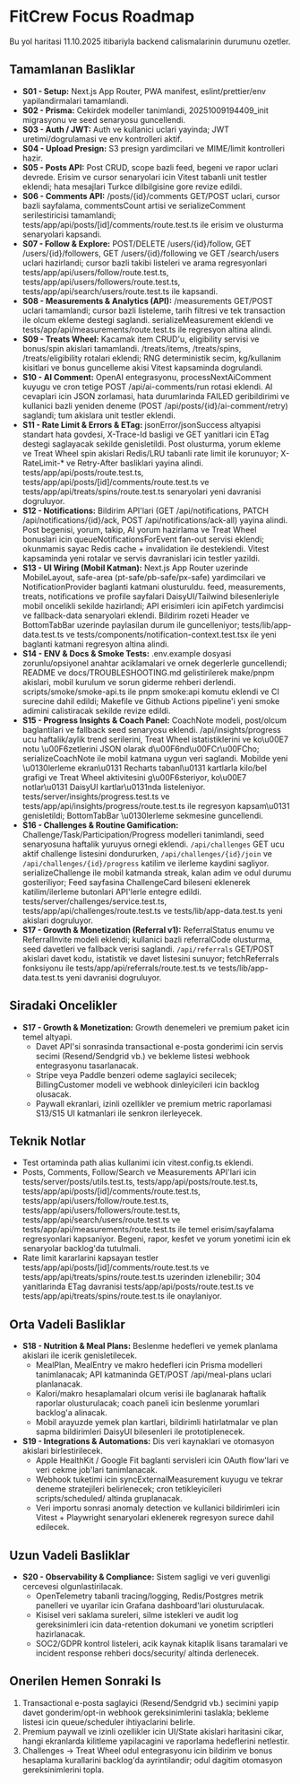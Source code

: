 # FitCrew Focus Roadmap

Bu yol haritasi 11.10.2025 itibariyla backend calismalarinin durumunu ozetler.

## Tamamlanan Basliklar

- **S01 - Setup:** Next.js App Router, PWA manifest, eslint/prettier/env yapilandirmalari tamamlandi.
- **S02 - Prisma:** Cekirdek modeller tanimlandi, 20251009194409_init migrasyonu ve seed senaryosu guncellendi.
- **S03 - Auth / JWT:** Auth ve kullanici uclari yayinda; JWT uretimi/dogrulamasi ve env kontrolleri aktif.
- **S04 - Upload Presign:** S3 presign yardimcilari ve MIME/limit kontrolleri hazir.
- **S05 - Posts API:** Post CRUD, scope bazli feed, begeni ve rapor uclari devrede. Erisim ve cursor senaryolari icin Vitest tabanli unit testler eklendi; hata mesajlari Turkce dilbilgisine gore revize edildi.
- **S06 - Comments API:** /posts/{id}/comments GET/POST uclari, cursor bazli sayfalama, commentsCount artisi ve serializeComment serilestiricisi tamamlandi; tests/app/api/posts/[id]/comments/route.test.ts ile erisim ve olusturma senaryolari kapsandi.
- **S07 - Follow & Explore:** POST/DELETE /users/{id}/follow, GET /users/{id}/followers, GET /users/{id}/following ve GET /search/users uclari hazirlandi; cursor bazli takibi listeleri ve arama regresyonlari tests/app/api/users/follow/route.test.ts, tests/app/api/users/followers/route.test.ts, tests/app/api/search/users/route.test.ts ile kapsandi.
- **S08 - Measurements & Analytics (API):** /measurements GET/POST uclari tamamlandi; cursor bazli listeleme, tarih filtresi ve tek transaction ile olcum ekleme destegi saglandi. serializeMeasurement eklendi ve tests/app/api/measurements/route.test.ts ile regresyon altina alindi.
- **S09 - Treats Wheel:** Kacamak item CRUD'u, eligibility servisi ve bonus/spin akislari tamamlandi. /treats/items, /treats/spins, /treats/eligibility rotalari eklendi; RNG deterministik secim, kg/kullanim kisitlari ve bonus guncelleme akisi Vitest kapsaminda dogrulandi.
- **S10 - AI Comment:** OpenAI entegrasyonu, processNextAiComment kuyugu ve cron tetige POST /api/ai-comments/run rotasi eklendi. AI cevaplari icin JSON zorlamasi, hata durumlarinda FAILED geribildirimi ve kullanici bazli yeniden deneme (POST /api/posts/{id}/ai-comment/retry) saglandi; tum akislara unit testler eklendi.
- **S11 - Rate Limit & Errors & ETag:** jsonError/jsonSuccess altyapisi standart hata govdesi, X-Trace-Id basligi ve GET yanitlari icin ETag destegi saglayacak sekilde genisletildi. Post olusturma, yorum ekleme ve Treat Wheel spin akislari Redis/LRU tabanli rate limit ile korunuyor; X-RateLimit-* ve Retry-After basliklari yayina alindi. tests/app/api/posts/route.test.ts, tests/app/api/posts/[id]/comments/route.test.ts ve tests/app/api/treats/spins/route.test.ts senaryolari yeni davranisi dogruluyor.
- **S12 - Notifications:** Bildirim API'lari (GET /api/notifications, PATCH /api/notifications/{id}/ack, POST /api/notifications/ack-all) yayina alindi. Post begenisi, yorum, takip, AI yorum hazirlama ve Treat Wheel bonuslari icin queueNotificationsForEvent fan-out servisi eklendi; okunmamis sayac Redis cache + invalidation ile desteklendi. Vitest kapsaminda yeni rotalar ve servis davranislari icin testler yazildi.
- **S13 - UI Wiring (Mobil Katman):** Next.js App Router uzerinde MobileLayout, safe-area (pt-safe/pb-safe/px-safe) yardimcilari ve NotificationProvider baglanti katmani olusturuldu. feed, measurements, treats, notifications ve profile sayfalari DaisyUI/Tailwind bilesenleriyle mobil oncelikli sekilde hazirlandi; API erisimleri icin apiFetch yardimcisi ve fallback-data senaryolari eklendi. Bildirim rozeti Header ve BottomTabBar uzerinde paylasilan durum ile guncelleniyor; tests/lib/app-data.test.ts ve tests/components/notification-context.test.tsx ile yeni baglanti katmani regresyon altina alindi.
- **S14 - ENV & Docs & Smoke Tests:** .env.example dosyasi zorunlu/opsiyonel anahtar aciklamalari ve ornek degerlerle guncellendi; README ve docs/TROUBLESHOOTING.md gelistirilerek make/pnpm akislari, mobil kurulum ve sorun giderme rehberi derlendi. scripts/smoke/smoke-api.ts ile pnpm smoke:api komutu eklendi ve CI surecine dahil edildi; Makefile ve Github Actions pipeline'i yeni smoke adimini calistiracak sekilde revize edildi.
- **S15 - Progress Insights & Coach Panel:** CoachNote modeli, post/olcum baglantilari ve fallback seed senaryosu eklendi. /api/insights/progress ucu haftalik/aylik trend serilerini, Treat Wheel istatistiklerini ve ko\u00E7 notu \u00F6zetlerini JSON olarak d\u00F6nd\u00FCr\u00FCho; serializeCoachNote ile mobil katmana uygun veri saglandi. Mobilde yeni \u0130lerleme ekran\u0131 Recharts tabanl\u0131 kartlarla kilo/bel grafigi ve Treat Wheel aktivitesini g\u00F6steriyor, ko\u00E7 notlar\u0131 DaisyUI kartlar\u0131nda listeleniyor. tests/server/insights/progress.test.ts ve tests/app/api/insights/progress/route.test.ts ile regresyon kapsam\u0131 genisletildi; BottomTabBar \u0130lerleme sekmesine guncellendi.
- **S16 - Challenges & Routine Gamification:** Challenge/Task/Participation/Progress modelleri tanimlandi, seed senaryosuna haftalik yuruyus ornegi eklendi. `/api/challenges` GET ucu aktif challenge listesini dondururken, `/api/challenges/{id}/join` ve `/api/challenges/{id}/progress` katilim ve ilerleme kaydini sagliyor. serializeChallenge ile mobil katmanda streak, kalan adim ve odul durumu gosteriliyor; Feed sayfasina ChallengeCard bileseni eklenerek katilim/ilerleme butonlari API'lerle entegre edildi. tests/server/challenges/service.test.ts, tests/app/api/challenges/route.test.ts ve tests/lib/app-data.test.ts yeni akislari dogruluyor.
- **S17 - Growth & Monetization (Referral v1):** ReferralStatus enumu ve ReferralInvite modeli eklendi; kullanici bazli referralCode olusturma, seed davetleri ve fallback verisi saglandi. `/api/referrals` GET/POST akislari davet kodu, istatistik ve davet listesini sunuyor; fetchReferrals fonksiyonu ile tests/app/api/referrals/route.test.ts ve tests/lib/app-data.test.ts yeni davranisi dogruluyor.

## Siradaki Oncelikler

- **S17 - Growth & Monetization:** Growth denemeleri ve premium paket icin temel altyapi.
  - Davet API'si sonrasinda transactional e-posta gonderimi icin servis secimi (Resend/Sendgrid vb.) ve bekleme listesi webhook entegrasyonu tasarlanacak.
  - Stripe veya Paddle benzeri odeme saglayici secilecek; BillingCustomer modeli ve webhook dinleyicileri icin backlog olusacak.
  - Paywall ekranlari, izinli ozellikler ve premium metric raporlamasi S13/S15 UI katmanlari ile senkron ilerleyecek.

## Teknik Notlar

- Test ortaminda path alias kullanimi icin vitest.config.ts eklendi.
- Posts, Comments, Follow/Search ve Measurements API'lari icin tests/server/posts/utils.test.ts, tests/app/api/posts/route.test.ts, tests/app/api/posts/[id]/comments/route.test.ts, tests/app/api/users/follow/route.test.ts, tests/app/api/users/followers/route.test.ts, tests/app/api/search/users/route.test.ts ve tests/app/api/measurements/route.test.ts ile temel erisim/sayfalama regresyonlari kapsaniyor. Begeni, rapor, kesfet ve yorum yonetimi icin ek senaryolar backlog'da tutulmali.
- Rate limit kararlarini kapsayan testler tests/app/api/posts/[id]/comments/route.test.ts ve tests/app/api/treats/spins/route.test.ts uzerinden izlenebilir; 304 yanitlarinda ETag davranisi tests/app/api/posts/route.test.ts ve tests/app/api/treats/spins/route.test.ts ile onaylaniyor.

## Orta Vadeli Basliklar

- **S18 - Nutrition & Meal Plans:** Beslenme hedefleri ve yemek planlama akislari ile icerik genisletilecek.
  - MealPlan, MealEntry ve makro hedefleri icin Prisma modelleri tanimlanacak; API katmaninda GET/POST /api/meal-plans uclari planlanacak.
  - Kalori/makro hesaplamalari olcum verisi ile baglanarak haftalik raporlar olusturulacak; coach paneli icin beslenme yorumlari backlog'a alinacak.
  - Mobil arayuzde yemek plan kartlari, bildirimli hatirlatmalar ve plan sapma bildirimleri DaisyUI bilesenleri ile prototiplenecek.
- **S19 - Integrations & Automations:** Dis veri kaynaklari ve otomasyon akislari birlestirilecek.
  - Apple HealthKit / Google Fit baglanti servisleri icin OAuth flow'lari ve veri cekme job'lari tanimlanacak.
  - Webhook tuketimi icin syncExternalMeasurement kuyugu ve tekrar deneme stratejileri belirlenecek; cron tetikleyicileri scripts/scheduled/ altinda gruplanacak.
  - Veri importu sonrasi anomaly detection ve kullanici bildirimleri icin Vitest + Playwright senaryolari eklenerek regresyon surece dahil edilecek.

## Uzun Vadeli Basliklar

- **S20 - Observability & Compliance:** Sistem sagligi ve veri guvenligi cercevesi olgunlastirilacak.
  - OpenTelemetry tabanli tracing/logging, Redis/Postgres metrik panelleri ve uyarilar icin Grafana dashboard'lari olusturulacak.
  - Kisisel veri saklama sureleri, silme istekleri ve audit log gereksinimleri icin data-retention dokumani ve yonetim scriptleri hazirlanacak.
  - SOC2/GDPR kontrol listeleri, acik kaynak kitaplik lisans taramalari ve incident response rehberi docs/security/ altinda derlenecek.

## Onerilen Hemen Sonraki Is

1. Transactional e-posta saglayici (Resend/Sendgrid vb.) secimini yapip davet gonderim/opt-in webhook gereksinimlerini taslakla; bekleme listesi icin queue/scheduler ihtiyaclarini belirle.
2. Premium paywall ve izinli ozellikler icin UI/State akislari haritasini cikar, hangi ekranlarda kilitleme yapilacagini ve raporlama hedeflerini netlestir.
3. Challenges -> Treat Wheel odul entegrasyonu icin bildirim ve bonus hesaplama kurallarini backlog'da ayrintilandir; odul dagitim otomasyon gereksinimlerini topla.
